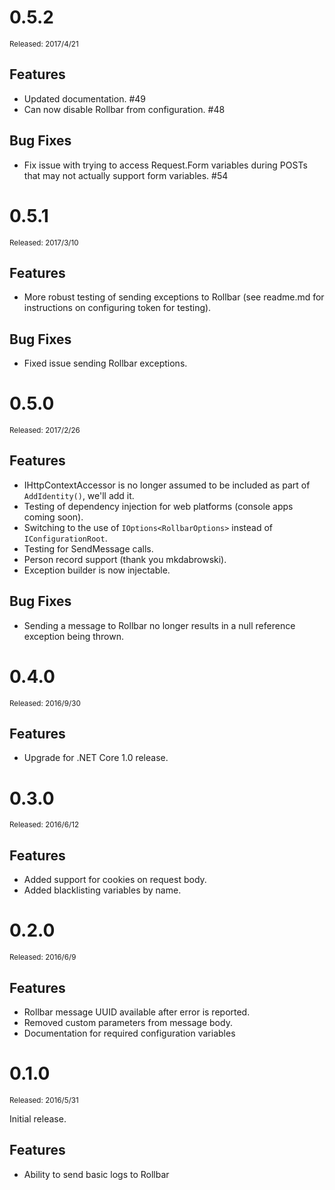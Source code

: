 ﻿# 0.5.2
<sup>Released: 2017/4/21</sup>

## Features

 - Updated documentation. #49
 - Can now disable Rollbar from configuration. #48

## Bug Fixes

 - Fix issue with trying to access Request.Form variables during POSTs that may not actually support form variables. #54

# 0.5.1
<sup>Released: 2017/3/10</sup>

## Features

 - More robust testing of sending exceptions to Rollbar (see readme.md for instructions on configuring token for testing).

## Bug Fixes

 - Fixed issue sending Rollbar exceptions.

# 0.5.0
<sup>Released: 2017/2/26</sup>

## Features

- IHttpContextAccessor is no longer assumed to be included as part of `AddIdentity()`, we'll add it.
- Testing of dependency injection for web platforms (console apps coming soon).
- Switching to the use of `IOptions<RollbarOptions>` instead of `IConfigurationRoot`.
- Testing for SendMessage calls.
- Person record support (thank you mkdabrowski).
- Exception builder is now injectable.

## Bug Fixes

- Sending a message to Rollbar no longer results in a null reference exception being thrown.


# 0.4.0
<sup>Released: 2016/9/30</sup>

## Features

- Upgrade for .NET Core 1.0 release.

# 0.3.0
<sup>Released: 2016/6/12</sup>

## Features

- Added support for cookies on request body.
- Added blacklisting variables by name.

# 0.2.0
<sup>Released: 2016/6/9</sup>

## Features

- Rollbar message UUID available after error is reported.
- Removed custom parameters from message body.
- Documentation for required configuration variables 


# 0.1.0
<sup>Released: 2016/5/31</sup>

Initial release.

## Features

- Ability to send basic logs to Rollbar
